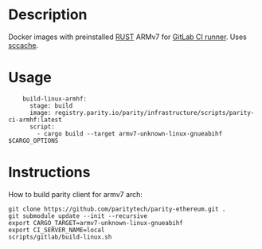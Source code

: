 # Description
Docker images with preinstalled [RUST](https://www.rust-lang.org/) ARMv7 for [GitLab CI runner](https://gitlab.com/gitlab-org/gitlab-ci-multi-runner).
Uses [sccache](https://github.com/mozilla/sccache).
# Usage
```
    build-linux-armhf:
      stage: build
      image: registry.parity.io/parity/infrastructure/scripts/parity-ci-armhf:latest
      script:
        - cargo build --target armv7-unknown-linux-gnueabihf $CARGO_OPTIONS
```
# Instructions
How to build parity client for armv7 arch:
```
git clone https://github.com/paritytech/parity-ethereum.git .
git submodule update --init --recursive
export CARGO_TARGET=armv7-unknown-linux-gnueabihf
export CI_SERVER_NAME=local
scripts/gitlab/build-linux.sh
```
